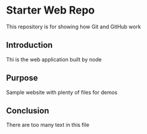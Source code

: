 # Starter Web Repo

This repository is for showing how Git and GitHub work

## Introduction
Thi is the web application built by node
## Purpose

Sample website with plenty of files for demos

## Conclusion

There are too many text in this file